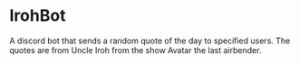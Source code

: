 # IrohBot
A discord bot that sends a random quote of the day to specified users.  The quotes are from Uncle Iroh from the show Avatar the last airbender.
